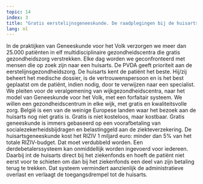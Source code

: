 ```yaml
---
topic: 14
index: 3
title: "Gratis eerstelijnsgeneeskunde. De raadplegingen bij de huisarts moeten gratis zijn, ofwel door het forfaitsysteem ofwel door de veralgemening van de derdebetalersregeling met afschaffing van het remgeld."
lang: nl
---
```

In de praktijken van Geneeskunde voor het Volk verzorgen we meer dan 25.000
patiënten in elf multidisciplinaire gezondheidscentra die gratis
gezondheidszorg verstrekken. Elke dag worden we geconfronteerd met mensen die
op zoek zijn naar een huisarts.
De PVDA geeft prioriteit aan de eerstelijnsgezondheidszorg. De huisarts kent
de patiënt het beste. Hij/zij beheert het medische dossier, is de
vertrouwenspersoon en is het best geplaatst om de patiënt, indien nodig, door
te verwijzen naar een specialist.
We pleiten voor de veralgemening van wijkgezondheidscentra, naar het model van
Geneeskunde voor het Volk, met een forfaitair systeem. We willen een
gezondheidscentrum in elke wijk, met gratis en kwaliteitsvolle zorg.
België is een van de weinige Europese landen waar het bezoek aan de huisarts
nog niet gratis is. Gratis is niet kosteloos, maar kostbaar. Gratis
geneeskunde is immers gebaseerd op een voorafbetaling van
socialezekerheidsbijdragen en belastinggeld aan de ziekteverzekering. De
huisartsgeneeskunde kost het RIZIV 1 miljard euro: minder dan 5% van het
totale RIZIV-budget. Dat moet verdubbeld worden. Een derdebetalerssysteem kan
onmiddellijk worden ingevoerd voor iedereen. Daarbij int de huisarts direct
bij het ziekenfonds en hoeft de patiënt niet eerst voor te schieten om dan bij
het ziekenfonds een deel van zijn betaling terug te trekken. Dat systeem
vermindert aanzienlijk de administratieve overlast en verlaagt de
toegangsdrempel tot de huisarts.
